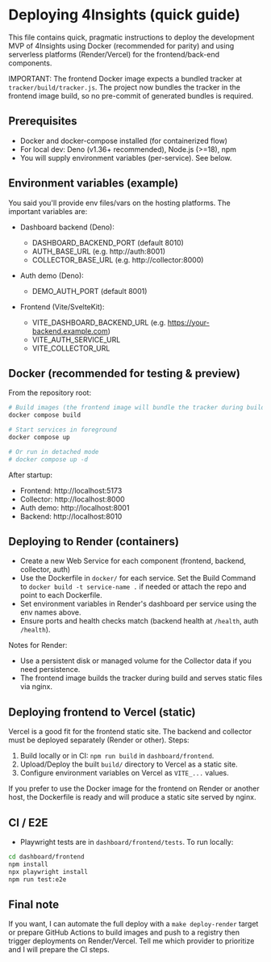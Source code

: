# Deploying 4Insights (quick guide)

This file contains quick, pragmatic instructions to deploy the development MVP of
4Insights using Docker (recommended for parity) and using serverless platforms
(Render/Vercel) for the frontend/back-end components.

IMPORTANT: The frontend Docker image expects a bundled tracker at
`tracker/build/tracker.js`. The project now bundles the tracker in the frontend
image build, so no pre-commit of generated bundles is required.

## Prerequisites
- Docker and docker-compose installed (for containerized flow)
- For local dev: Deno (v1.36+ recommended), Node.js (>=18), npm
- You will supply environment variables (per-service). See below.

## Environment variables (example)
You said you'll provide env files/vars on the hosting platforms. The important
variables are:

- Dashboard backend (Deno):
  - DASHBOARD_BACKEND_PORT (default 8010)
  - AUTH_BASE_URL (e.g. http://auth:8001)
  - COLLECTOR_BASE_URL (e.g. http://collector:8000)

- Auth demo (Deno):
  - DEMO_AUTH_PORT (default 8001)

- Frontend (Vite/SvelteKit):
  - VITE_DASHBOARD_BACKEND_URL (e.g. https://your-backend.example.com)
  - VITE_AUTH_SERVICE_URL
  - VITE_COLLECTOR_URL

## Docker (recommended for testing & preview)
From the repository root:

```bash
# Build images (the frontend image will bundle the tracker during build)
docker compose build

# Start services in foreground
docker compose up

# Or run in detached mode
# docker compose up -d
```

After startup:
- Frontend: http://localhost:5173
- Collector: http://localhost:8000
- Auth demo: http://localhost:8001
- Backend: http://localhost:8010

## Deploying to Render (containers)
- Create a new Web Service for each component (frontend, backend, collector, auth)
- Use the Dockerfile in `docker/` for each service. Set the Build Command to `docker build -t service-name .` if needed or attach the repo and point to each Dockerfile.
- Set environment variables in Render's dashboard per service using the env names above.
- Ensure ports and health checks match (backend health at `/health`, auth `/health`).

Notes for Render:
- Use a persistent disk or managed volume for the Collector data if you need persistence.
- The frontend image builds the tracker during build and serves static files via nginx.

## Deploying frontend to Vercel (static)
Vercel is a good fit for the frontend static site. The backend and collector must be deployed separately (Render or other). Steps:
1. Build locally or in CI: `npm run build` in `dashboard/frontend`.
2. Upload/Deploy the built `build/` directory to Vercel as a static site.
3. Configure environment variables on Vercel as `VITE_...` values.

If you prefer to use the Docker image for the frontend on Render or another host, the Dockerfile is ready and will produce a static site served by nginx.

## CI / E2E
- Playwright tests are in `dashboard/frontend/tests`. To run locally:
```bash
cd dashboard/frontend
npm install
npx playwright install
npm run test:e2e
```

## Final note
If you want, I can automate the full deploy with a `make deploy-render` target or prepare GitHub Actions to build images and push to a registry then trigger deployments on Render/Vercel. Tell me which provider to prioritize and I will prepare the CI steps.
